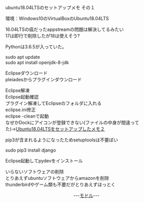ubuntu18.04LTSのセットアップメモ その１

環境：Windows10のVirtualBoxのUbuntu18.04LTS


16.04LTSの癌だったappstreamの問題は解決してるみたい  
17は即行で削除したが18は使えそう?

Pythonは3.6.5が入っていた。

sudo apt update  
sudo apt install openjdk-8-jdk

Eclipseダウンロード  
pleiadesからプラグインダウンロード

Eclipse解凍  
Eclipse起動確認  
プラグイン解凍してEclipseのフォルダに入れる  
eclipse.ini修正  
eclipse -cleanで起動  
なぜかDockにアイコンが登録できない(ファイルの中身が間違ってた)→<a href="https://nob0tate14.github.io/tiraura/ubuntu1804setup_2">Ubuntu18.04LTSをセットアップしたメモ２</a>  

pip3が含まれるようになったためsetuptoolsは不要ぽい

sudo pip3 install django

Eclipse起動してpydevをインストール

いらないソフトウェアの削除  
とりあえずubuntuソフトウェアからamazonを削除  
thunderbirdやゲーム類も不要だがとりあえずほっとく

<p style="text-align: center;">---<a href="https://nob0tate14.github.io/tiraura/">モドル</a>---</p>
